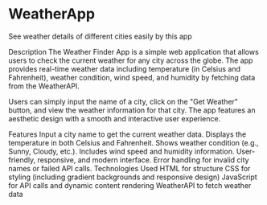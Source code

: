 # WeatherApp
See weather details of different cities easily by this app

Description
The Weather Finder App is a simple web application that allows users to check the current weather for any city across the globe. The app provides real-time weather data including temperature (in Celsius and Fahrenheit), weather condition, wind speed, and humidity by fetching data from the WeatherAPI.

Users can simply input the name of a city, click on the "Get Weather" button, and view the weather information for that city. The app features an aesthetic design with a smooth and interactive user experience.

Features
Input a city name to get the current weather data.
Displays the temperature in both Celsius and Fahrenheit.
Shows weather condition (e.g., Sunny, Cloudy, etc.).
Includes wind speed and humidity information.
User-friendly, responsive, and modern interface.
Error handling for invalid city names or failed API calls.
Technologies Used
HTML for structure
CSS for styling (including gradient backgrounds and responsive design)
JavaScript for API calls and dynamic content rendering
WeatherAPI to fetch weather data
